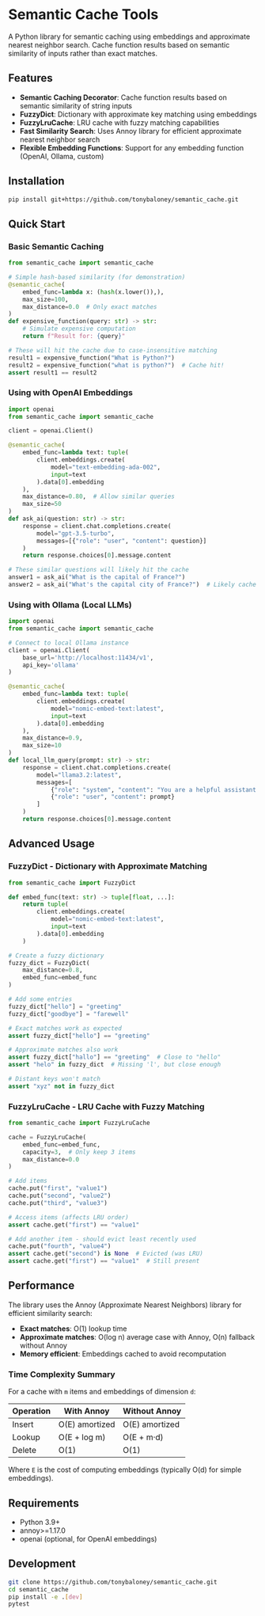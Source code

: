 # Semantic Cache Tools

A Python library for semantic caching using embeddings and approximate nearest neighbor search. Cache function results based on semantic similarity of inputs rather than exact matches.

## Features

- **Semantic Caching Decorator**: Cache function results based on semantic similarity of string inputs
- **FuzzyDict**: Dictionary with approximate key matching using embeddings
- **FuzzyLruCache**: LRU cache with fuzzy matching capabilities
- **Fast Similarity Search**: Uses Annoy library for efficient approximate nearest neighbor search
- **Flexible Embedding Functions**: Support for any embedding function (OpenAI, Ollama, custom)

## Installation

```bash
pip install git+https://github.com/tonybaloney/semantic_cache.git
```

## Quick Start

### Basic Semantic Caching

```python
from semantic_cache import semantic_cache

# Simple hash-based similarity (for demonstration)
@semantic_cache(
    embed_func=lambda x: (hash(x.lower()),),
    max_size=100,
    max_distance=0.0  # Only exact matches
)
def expensive_function(query: str) -> str:
    # Simulate expensive computation
    return f"Result for: {query}"

# These will hit the cache due to case-insensitive matching
result1 = expensive_function("What is Python?")
result2 = expensive_function("what is python?")  # Cache hit!
assert result1 == result2
```

### Using with OpenAI Embeddings

```python
import openai
from semantic_cache import semantic_cache

client = openai.Client()

@semantic_cache(
    embed_func=lambda text: tuple(
        client.embeddings.create(
            model="text-embedding-ada-002",
            input=text
        ).data[0].embedding
    ),
    max_distance=0.80,  # Allow similar queries
    max_size=50
)
def ask_ai(question: str) -> str:
    response = client.chat.completions.create(
        model="gpt-3.5-turbo",
        messages=[{"role": "user", "content": question}]
    )
    return response.choices[0].message.content

# These similar questions will likely hit the cache
answer1 = ask_ai("What is the capital of France?")
answer2 = ask_ai("What's the capital city of France?")  # Likely cache hit
```

### Using with Ollama (Local LLMs)

```python
import openai
from semantic_cache import semantic_cache

# Connect to local Ollama instance
client = openai.Client(
    base_url='http://localhost:11434/v1',
    api_key='ollama'
)

@semantic_cache(
    embed_func=lambda text: tuple(
        client.embeddings.create(
            model="nomic-embed-text:latest",
            input=text
        ).data[0].embedding
    ),
    max_distance=0.9,
    max_size=10
)
def local_llm_query(prompt: str) -> str:
    response = client.chat.completions.create(
        model="llama3.2:latest",
        messages=[
            {"role": "system", "content": "You are a helpful assistant."},
            {"role": "user", "content": prompt}
        ]
    )
    return response.choices[0].message.content
```

## Advanced Usage

### FuzzyDict - Dictionary with Approximate Matching

```python
from semantic_cache import FuzzyDict

def embed_func(text: str) -> tuple[float, ...]:
    return tuple(
        client.embeddings.create(
            model="nomic-embed-text:latest",
            input=text
        ).data[0].embedding
    )

# Create a fuzzy dictionary
fuzzy_dict = FuzzyDict(
    max_distance=0.8,
    embed_func=embed_func
)

# Add some entries
fuzzy_dict["hello"] = "greeting"
fuzzy_dict["goodbye"] = "farewell"

# Exact matches work as expected
assert fuzzy_dict["hello"] == "greeting"

# Approximate matches also work
assert fuzzy_dict["hallo"] == "greeting"  # Close to "hello"
assert "helo" in fuzzy_dict  # Missing 'l', but close enough

# Distant keys won't match
assert "xyz" not in fuzzy_dict
```

### FuzzyLruCache - LRU Cache with Fuzzy Matching

```python
from semantic_cache import FuzzyLruCache

cache = FuzzyLruCache(
    embed_func=embed_func,
    capacity=3,  # Only keep 3 items
    max_distance=0.0
)

# Add items
cache.put("first", "value1")
cache.put("second", "value2")
cache.put("third", "value3")

# Access items (affects LRU order)
assert cache.get("first") == "value1"

# Add another item - should evict least recently used
cache.put("fourth", "value4")
assert cache.get("second") is None  # Evicted (was LRU)
assert cache.get("first") == "value1"  # Still present
```

## Performance

The library uses the Annoy (Approximate Nearest Neighbors) library for efficient similarity search:

- **Exact matches**: O(1) lookup time
- **Approximate matches**: O(log n) average case with Annoy, O(n) fallback without Annoy
- **Memory efficient**: Embeddings cached to avoid recomputation

### Time Complexity Summary

For a cache with `m` items and embeddings of dimension `d`:

| Operation | With Annoy | Without Annoy |
|-----------|------------|---------------|
| Insert    | O(E) amortized | O(E) amortized |
| Lookup    | O(E + log m) | O(E + m·d) |
| Delete    | O(1) | O(1) |

Where `E` is the cost of computing embeddings (typically O(d) for simple embeddings).

## Requirements

- Python 3.9+
- annoy>=1.17.0
- openai (optional, for OpenAI embeddings)

## Development

```bash
git clone https://github.com/tonybaloney/semantic_cache.git
cd semantic_cache
pip install -e .[dev]
pytest
```
